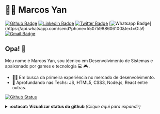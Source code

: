 # :man_technologist: Marcos Yan

[![Github Badge](https://img.shields.io/badge/-Github-000?style=flat-square&logo=Github&logoColor=white&link=https://github.com/yansntss)](https://github.com/yansntss)
[![Linkedin Badge](https://img.shields.io/badge/-LinkedIn-blue?style=flat-square&logo=Linkedin&logoColor=white&link=https://www.linkedin.com/in/yansntss/)](https://www.linkedin.com/in/yansntss/)
[![Twitter Badge](https://img.shields.io/badge/-Twitter-1ca0f1?style=flat-square&labelColor=1ca0f1&logo=twitter&logoColor=white&link=https://twitter.com/yanstnss)](https://twitter.com/NpmYan)
[![Whatsapp Badge](https://img.shields.io/badge/-Whatsapp-4CA143?style=flat-square&labelColor=4CA143&logo=whatsapp&logoColor=white&link=https://api.whatsapp.com/send?phone=55075988606100&text=Olá!)](https://api.whatsapp.com/send?phone=55075988606100&text=Olá!)
[![Gmail Badge](https://img.shields.io/badge/-Gmail-c14438?style=flat-square&logo=Gmail&logoColor=white&link=mailto:yansantos.dev@gmail.com)](mailto:yansantos.dev@gmail.com)

## Opa! 👋

Meu nome é Marcos Yan, sou técnico em Desenvolvimento de Sistemas e apaixonado por games e tecnologia  💻 🎮 .

- :office_worker: Em busca da primeira experiência no mercado de desenvolvimento. 
- :blue_heart: Aprofundando nas Techs: JS, HTML5, CSS3, Node.js, React entre outras.


[![Github Status](https://github-readme-stats.vercel.app/api?username=yansntss&show_icons=true&title_color=fff&icon_color=79ff97&text_color=9f9f9f&bg_color=151515)](https://github.com/yanstnss/yanstnss)

<details>
  <summary> <b>:octocat: Vizualizar status do github </b> <i>(Clique aqui para expandir)</i> </summary>
  <br>
  
  </details>
